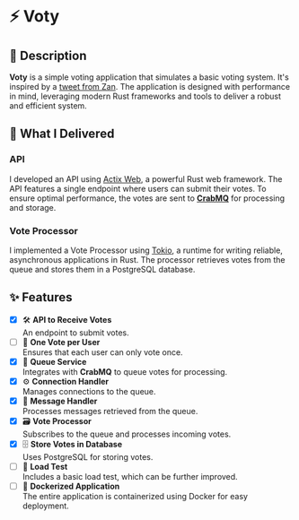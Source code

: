 # ⚡ Voty

## 📑 Description
**Voty** is a simple voting application that simulates a basic voting system. It's inspired by a [tweet from Zan](https://x.com/zanfranceschi/status/1501583683685425159). The application is designed with performance in mind, leveraging modern Rust frameworks and tools to deliver a robust and efficient system.

## 🚀 What I Delivered

### API
I developed an API using [Actix Web](https://actix.rs/), a powerful Rust web framework. The API features a single endpoint where users can submit their votes. To ensure optimal performance, the votes are sent to [**CrabMQ**](https://github.com/CrabMQ/crab-mq) for processing and storage.

### Vote Processor
I implemented a Vote Processor using [Tokio](https://tokio.rs/), a runtime for writing reliable, asynchronous applications in Rust. The processor retrieves votes from the queue and stores them in a PostgreSQL database.

## ✨ Features
- [x] 🛠 **API to Receive Votes**  
  An endpoint to submit votes.
- [ ] 🔐 **One Vote per User**  
  Ensures that each user can only vote once.
- [x] 📨 **Queue Service**  
  Integrates with **CrabMQ** to queue votes for processing.
- [x] ⚙️ **Connection Handler**  
  Manages connections to the queue.
- [x] 📨 **Message Handler**  
  Processes messages retrieved from the queue.
- [x] 🗃 **Vote Processor**  
  Subscribes to the queue and processes incoming votes.
- [x] 🗄 **Store Votes in Database**  
  Uses PostgreSQL for storing votes.
- [ ] 🧪 **Load Test**  
  Includes a basic load test, which can be further improved.
- [ ] 🐳 **Dockerized Application**  
  The entire application is containerized using Docker for easy deployment.
